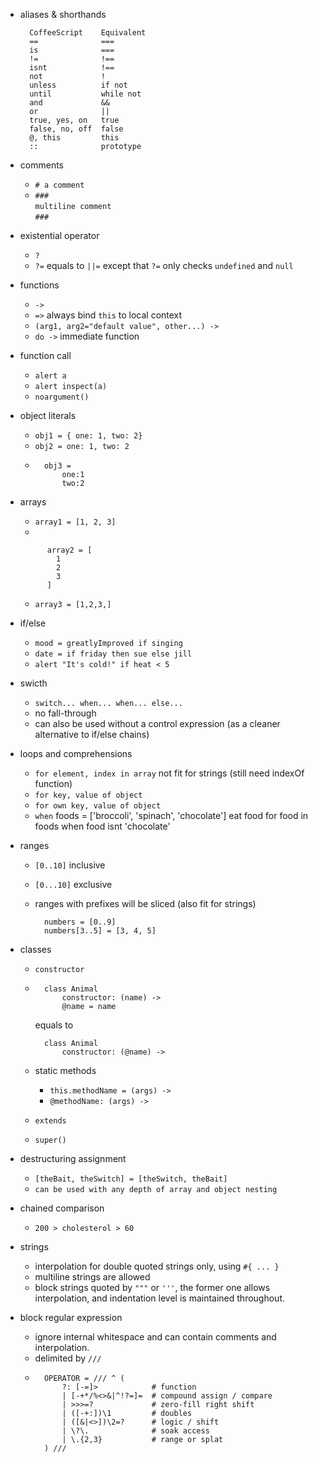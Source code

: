 - aliases & shorthands

        CoffeeScript    Equivalent
        ==              ===
        is              ===
        !=              !==
        isnt            !==
        not             !
        unless          if not
        until           while not
        and             &&
        or              ||
        true, yes, on   true
        false, no, off  false
        @, this         this
        ::              prototype

- comments

    + `# a comment`
    + `###`  
    `multiline comment`  
    `###`

- existential operator

    + `?`
    + `?=` equals to `||=` except that `?=` only checks `undefined` and `null`

- functions

    + `->`
    + `=>` always bind `this` to local context
    + `(arg1, arg2="default value", other...) ->`
    + `do ->` immediate function

- function call

    + `alert a`
    + `alert inspect(a)`
    + `noargument()`

- object literals

    + `obj1 = { one: 1, two: 2}`
    + `obj2 = one: 1, two: 2`
    + 
            obj3 =
                one:1
                two:2 

- arrays

    + `array1 = [1, 2, 3]`
    + 

            array2 = [
              1
              2
              3
            ]

    + `array3 = [1,2,3,]`

- if/else

    + `mood = greatlyImproved if singing`
    + `date = if friday then sue else jill`
    + `alert "It's cold!" if heat < 5`

- swicth

    + `switch... when... when... else...`
    + no fall-through
    + can also be used without a control expression (as a cleaner alternative to if/else chains)

- loops and comprehensions

    + `for element, index in array` not fit for strings (still need indexOf function)
    + `for key, value of object`
    + `for own key, value of object`
    + `when`
            foods = ['broccoli', 'spinach', 'chocolate']
            eat food for food in foods when food isnt 'chocolate'

- ranges

    + `[0..10]` inclusive
    + `[0...10]` exclusive
    + ranges with prefixes will be sliced (also fit for strings)

            numbers = [0..9]
            numbers[3..5] = [3, 4, 5]

- classes

    + `constructor`
    + 
            class Animal
                constructor: (name) ->
                @name = name
        
        equals to

            class Animal
                constructor: (@name) ->

    + static methods
        * `this.methodName = (args) ->`
        * `@methodName: (args) ->`
    + `extends`
    + `super()`

- destructuring assignment

    + `[theBait, theSwitch] = [theSwitch, theBait]`
    + `can be used with any depth of array and object nesting`

- chained comparison

    + `200 > cholesterol > 60`

- strings

    + interpolation for double quoted strings only, using `#{ ... }`
    + multiline strings are allowed
    + block strings quoted by `"""` or `'''`, the former one allows interpolation,
    and indentation level is maintained throughout.

- block regular expression

    + ignore internal whitespace and can contain comments and interpolation.
    + delimited by `///`
    + 
            OPERATOR = /// ^ (
                ?: [-=]>            # function
                | [-+*/%<>&|^!?=]=  # compound assign / compare
                | >>>=?             # zero-fill right shift
                | ([-+:])\1         # doubles
                | ([&|<>])\2=?      # logic / shift
                | \?\.              # soak access
                | \.{2,3}           # range or splat
            ) ///